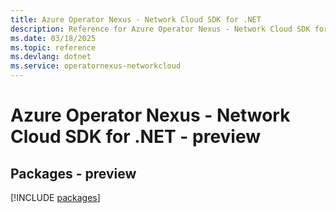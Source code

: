 ```yaml
---
title: Azure Operator Nexus - Network Cloud SDK for .NET
description: Reference for Azure Operator Nexus - Network Cloud SDK for .NET
ms.date: 03/18/2025
ms.topic: reference
ms.devlang: dotnet
ms.service: operatornexus-networkcloud
---
```

# Azure Operator Nexus - Network Cloud SDK for .NET - preview
## Packages - preview
[!INCLUDE [packages](operator-nexus---network-cloud-index.md)]